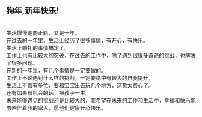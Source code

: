 <h2>狗年,新年快乐!</h2>
<br/>
生活慢慢走向正轨，又是一年。
<br/>
在过去的一年里，生活上经历了很多事情，有开心，有快乐。
<br/>
生活上婚礼的事情搞定了。
<br/>
工作上也有比较大的突破，在过去的工作中，除了遇到很很多奇葩的挑战，也解决了很多问题。
<br/>
在新的一年里，有几个事情是一定要做的。
<br/>
工作上不论遇到什么样的挑战，一定要稳中有较大的自我提升，
<br/>
生活上不管有多忙，要和宝宝出去玩几个地方，这货太费心了。
<br/>
还有如果有机会的话，把孩子一生。
<br/>
未来能够遇见的挑战还是比较大的，我希望在未来的工作和生活中，幸福和快乐能够陪伴着我的家人，愿他们健康开心快乐。
<br/>
